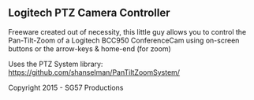 Logitech PTZ Camera Controller
------------------------------

Freeware created out of necessity, this little guy allows you to control the
Pan-Tilt-Zoom of a Logitech BCC950 ConferenceCam using on-screen buttons or
the arrow-keys & home-end (for zoom)


Uses the PTZ System library:
https://github.com/shanselman/PanTiltZoomSystem/


Copyright 2015 - SG57 Productions
